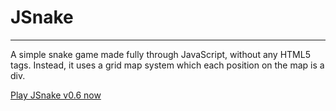 # **JSnake**
---
A simple snake game made fully through JavaScript, without any HTML5 tags. Instead, it uses a grid map system which each position on the map is a div.

[Play JSnake v0.6 now](https://whouishere.github.io)